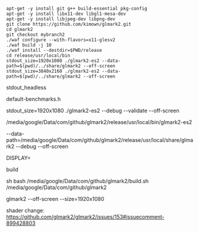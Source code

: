 ``` how to run 
apt-get -y install git g++ build-essential pkg-config
apt-get -y install libx11-dev libgl1-mesa-dev
apt-get -y install libjpeg-dev libpng-dev
git clone https://github.com/kimown/glmark2.git
cd glmark2
git checkout mybranch2
./waf configure --with-flavors=x11-glesv2
./waf build -j 10
./waf install --destdir=$PWD/release
cd release/usr/local/bin
stdout_size=1920x1080 ./glmark2-es2 --data-path=$(pwd)/../share/glmark2 --off-screen
stdout_size=3840x2160 ./glmark2-es2 --data-path=$(pwd)/../share/glmark2 --off-screen
```

stdout_headless

default-benchmarks.h

stdout_size=1920x1080 ./glmark2-es2 --debug --validate --off-screen


/media/google/Data/com/github/glmark2/release/usr/local/bin/glmark2-es2

--data-path=/media/google/Data/com/github/glmark2/release/usr/local/share/glmark2 --debug --off-screen

DISPLAY=



build

sh
bash
/media/google/Data/com/github/glmark2/build.sh
/media/google/Data/com/github/glmark2





glmark2 --off-screen --size=1920x1080


shader change: 
https://github.com/glmark2/glmark2/issues/153#issuecomment-899428803